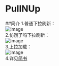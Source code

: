 # PullNUp
##简介
1.普通下拉刷新：<br>
![image](https://github.com/VolodymyrCj/PullNUp/blob/master/attachment/%E4%B8%8B%E6%8B%89%E5%88%B7%E6%96%B0_%E6%99%AE%E9%80%9A.gif)<br>
2.仿饿了吗下拉刷新：<br>
![image](https://github.com/VolodymyrCj/PullNUp/blob/master/attachment/%E4%B8%8B%E6%8B%89%E5%88%B7%E6%96%B0_%E4%BB%BF%E9%A5%BF%E4%BA%86%E5%90%97.gif)<br>
3.上拉加载：<br>
![image](https://github.com/VolodymyrCj/PullNUp/blob/master/attachment/%E4%B8%8A%E6%8B%89%E5%8A%A0%E8%BD%BD.gif)<br>
4.详见[简书](http://www.jianshu.com/p/112b73e32455)
